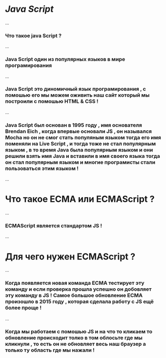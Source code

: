 # _Java Script_
...
### Что такое java Script ?
...
### Java Script один из популярных языков в мире програмирования 
...
### Java Script это диномичный язык програмирования , с помошью его мы можем оживить наш сайт который мы построили с помошью HTML & CSS !
...
### Java Script был основан в 1995 году , имя основателя Brendan Eich , когда впервые основали JS , он назывался Mocha но он не смог стать популяным языком тогда его имя поменяли на Live Script , и тогда тоже не стал популярным языком , в то время Java была популярным языком и они решили взять имя Java и вставили в имя своего языка тогда он стал популярным языком и многие програмисты стали пользоваться этим языком !
...
# Что такое ECMA или ECMAScript ?
...
### ECMAScript является  стандартом JS !
...
# Для чего нужен ECMAScript ?
...
### Когда появляется новая команда ECMA тестирует эту команду и если проверка прошла успешно он добовляет эту команду в JS ! Самое большое обновление ECMA произошло в 2015 году , которая сделала работу с JS ещё более проще !
...
### Когда мы работаем с помошью JS и на что то кликаем то обновление происходит толко в том облосьте где мы кликнули , то есть он не обновляет весь наш браузер а только ту область где мы нажали !